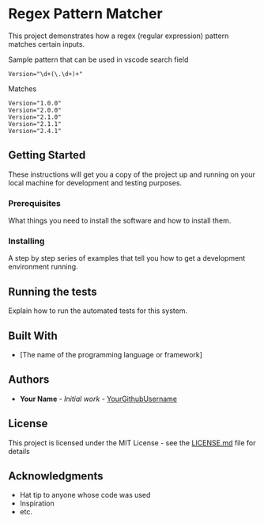 # Regex Pattern Matcher

This project demonstrates how a regex (regular expression) pattern matches certain inputs.

Sample pattern that can be used in vscode search field

```
Version="\d+(\.\d+)+"
``` 

Matches

```
Version="1.0.0"
Version="2.0.0"
Version="2.1.0"
Version="2.1.1"
Version="2.4.1"
```

## Getting Started

These instructions will get you a copy of the project up and running on your local machine for development and testing purposes.

### Prerequisites

What things you need to install the software and how to install them.

### Installing

A step by step series of examples that tell you how to get a development environment running.

## Running the tests

Explain how to run the automated tests for this system.

## Built With

* [The name of the programming language or framework]

## Authors

* **Your Name** - *Initial work* - [YourGithubUsername](https://github.com/YourGithubUsername)

## License

This project is licensed under the MIT License - see the [LICENSE.md](LICENSE.md) file for details

## Acknowledgments

* Hat tip to anyone whose code was used
* Inspiration
* etc.
